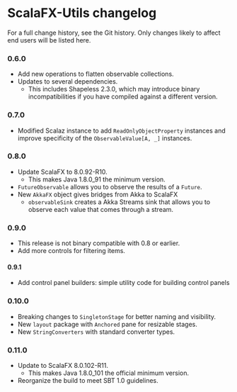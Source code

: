 # ScalaFX-Utils changelog

For a full change history, see the Git history. Only changes likely to affect
end users will be listed here.

### 0.6.0

   * Add new operations to flatten observable collections.
   * Updates to several dependencies.
      * This includes Shapeless 2.3.0, which may introduce binary
        incompatibilities if you have compiled against a different version.

### 0.7.0

   * Modified Scalaz instance to add `ReadOnlyObjectProperty` instances and
     improve specificity of the `ObservableValue[A, _]` instances.

### 0.8.0

   * Update ScalaFX to 8.0.92-R10.
      * This makes Java 1.8.0_91 the minimum version.
   * `FutureObservable` allows you to observe the results of a `Future`.
   * New `AkkaFX` object gives bridges from Akka to ScalaFX
      * `observableSink` creates a Akka Streams sink that allows you to
        observe each value that comes through a stream.

### 0.9.0

   * This release is not binary compatible with 0.8 or earlier.
   * Add more controls for filtering items.

#### 0.9.1

   * Add control panel builders: simple utility code for building control
     panels

### 0.10.0

   * Breaking changes to `SingletonStage` for better naming and visibility.
   * New `layout` package with `Anchored` pane for resizable stages.
   * New `StringConverters` with standard converter types.

### 0.11.0

   * Update to ScalaFX 8.0.102-R11.
      * This makes Java 1.8.0_101 the official minimum version.
   * Reorganize the build to meet SBT 1.0 guidelines.
